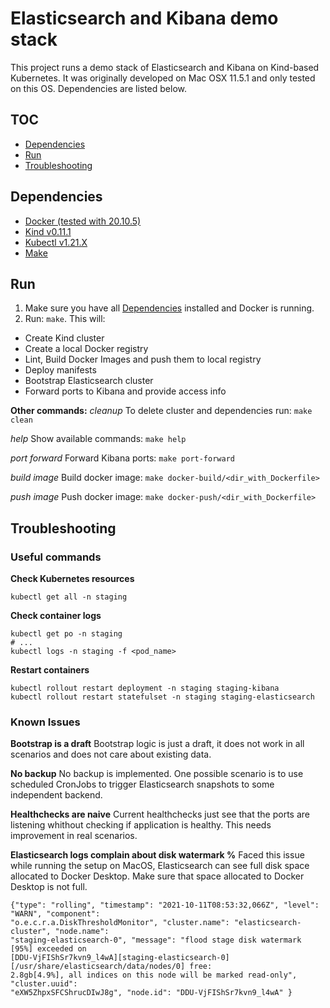 # Elasticsearch and Kibana demo stack
This project runs a demo stack of Elasticsearch and Kibana on Kind-based Kubernetes.
It was originally developed on Mac OSX 11.5.1 and only tested on this OS.
Dependencies are listed below.

## TOC
* [Dependencies](#dependencies)
* [Run](#run)
* [Troubleshooting](#troubleshooting)

## Dependencies
* [Docker (tested with 20.10.5)](https://docs.docker.com/get-docker)
* [Kind v0.11.1](https://kind.sigs.k8s.io/docs/user/quick-start/#installation)
* [Kubectl v1.21.X](https://kubernetes.io/docs/tasks/tools/#kubectl)
* [Make](https://www.gnu.org/software/make/)

## Run
1. Make sure you have all [Dependencies](#dependencies) installed and Docker is running.
1. Run: `make`. This will:
  - Create Kind cluster
  - Create a local Docker registry
  - Lint, Build Docker Images and push them to local registry
  - Deploy manifests
  - Bootstrap Elasticsearch cluster
  - Forward ports to Kibana and provide access info

**Other commands:**
*cleanup*
To delete cluster and dependencies run: `make clean`

*help*
Show available commands: `make help`

*port forward*
Forward Kibana ports: `make port-forward`

*build image*
Build docker image: `make docker-build/<dir_with_Dockerfile>`

*push image*
Push docker image: `make docker-push/<dir_with_Dockerfile>`

## Troubleshooting
### Useful commands
**Check Kubernetes resources**
```
kubectl get all -n staging
```

**Check container logs**
```
kubectl get po -n staging
# ...
kubectl logs -n staging -f <pod_name>
```

**Restart containers**
```
kubectl rollout restart deployment -n staging staging-kibana
kubectl rollout restart statefulset -n staging staging-elasticsearch
```

### Known Issues
**Bootstrap is a draft**
Bootstrap logic is just a draft, it does not work in all scenarios and does not care about existing
data.

**No backup**
No backup is implemented. One possible scenario is to use scheduled CronJobs to trigger
Elasticsearch snapshots to some independent backend.

**Healthchecks are naive**
Current healthchecks just see that the ports are listening whithout checking if application is
healthy. This needs improvement in real scenarios.

**Elasticsearch logs complain about disk watermark %**
Faced this issue while running the setup on MacOS, Elasticsearch can see full disk space allocated
to Docker Desktop. Make sure that space allocated to Docker Desktop is not full.

```
{"type": "rolling", "timestamp": "2021-10-11T08:53:32,066Z", "level": "WARN", "component":
"o.e.c.r.a.DiskThresholdMonitor", "cluster.name": "elasticsearch-cluster", "node.name":
"staging-elasticsearch-0", "message": "flood stage disk watermark [95%] exceeded on
[DDU-VjFIShSr7kvn9_l4wA][staging-elasticsearch-0][/usr/share/elasticsearch/data/nodes/0] free:
2.8gb[4.9%], all indices on this node will be marked read-only", "cluster.uuid":
"eXW5ZhpxSFCShrucDIwJ8g", "node.id": "DDU-VjFIShSr7kvn9_l4wA" }
```
